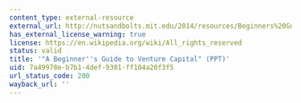 ```yaml
---
content_type: external-resource
external_url: http://nutsandbolts.mit.edu/2014/resources/Beginners%20Guide%20to%20VC.ppt
has_external_license_warning: true
license: https://en.wikipedia.org/wiki/All_rights_reserved
status: valid
title: '"A Beginner''s Guide to Venture Capital" (PPT)'
uid: 7a49978e-b7b1-4def-9301-ff104a20f3f5
url_status_code: 200
wayback_url: ''
---
```

